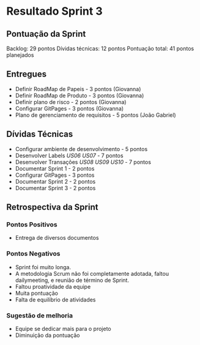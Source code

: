 # Resultado Sprint 3
## Pontuação da Sprint
Backlog: 29 pontos
Dívidas técnicas: 12 pontos
Pontuação total: 41 pontos planejados

## Entregues

- Definir RoadMap de Papeis - 3 pontos (Giovanna)
- Definir RoadMap de Produto - 3 pontos (Giovanna)
- Definir plano de risco - 2 pontos (Giovanna)
- Configurar GitPages - 3 pontos (Giovanna)
- Plano de gerenciamento de requisitos - 5 pontos (João Gabriel)


## Dívidas Técnicas
- Configurar ambiente de desenvolvimento - 5 pontos
- Desenvolver Labels _US06_ _US07_ - 7 pontos
- Desenvolver Transações _US08_ _US09_ _US10_ - 7 pontos
- Documentar Sprint 1 - 2 pontos
- Configurar GitPages - 3 pontos
- Documentar Sprint 2 - 2 pontos
- Documentar Sprint 3 - 2 pontos

## Retrospectiva da Sprint
### Pontos Positivos
- Entrega de diversos documentos

### Pontos Negativos
- Sprint foi muito longa. 
- A metodologia Scrum não foi completamente adotada, faltou dailymeeting, e reunião de término de Sprint.
- Faltou proatividade da equipe
- Muita pontuação
- Falta de equilibrio de atividades

### Sugestão de melhoria
- Equipe se dedicar mais para o projeto
- Diminuição da pontuação
